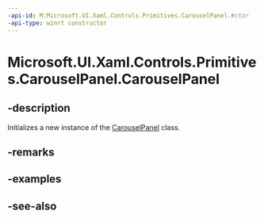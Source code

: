 ```yaml
---
-api-id: M:Microsoft.UI.Xaml.Controls.Primitives.CarouselPanel.#ctor
-api-type: winrt constructor
---
```


<!-- Method syntax
public CarouselPanel()
-->

# Microsoft.UI.Xaml.Controls.Primitives.CarouselPanel.CarouselPanel

## -description
Initializes a new instance of the [CarouselPanel](carouselpanel.md) class.

## -remarks

## -examples

## -see-also
